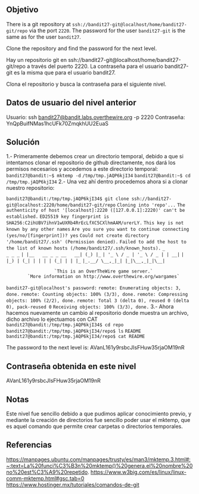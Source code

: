 ## Objetivo
There is a git repository at `ssh://bandit27-git@localhost/home/bandit27-git/repo` via the port `2220`. The password for the user `bandit27-git` is the same as for the user `bandit27`.

Clone the repository and find the password for the next level.

Hay un repositorio git en ssh://bandit27-git@localhost/home/bandit27-git/repo a través del puerto 2220. La contraseña para el usuario bandit27-git es la misma que para el usuario bandit27.

Clona el repositorio y busca la contraseña para el siguiente nivel.
## Datos de usuario del nivel anterior

Usuario: ssh bandit27@bandit.labs.overthewire.org -p 2220
Contraseña: YnQpBuifNMas1hcUFk70ZmqkhUU2EuaS

## Solución 
1.- Primeramente debemos crear un directorio temporal, debido a que si intentamos clonar el repositorio de github directamente, nos dará los permisos necesarios y accedemos a este directorio temporal:
`bandit27@bandit:~$ mktemp -d`
`/tmp/tmp.jAQP6kjI34`
`bandit27@bandit:~$ cd /tmp/tmp.jAQP6kjI34`
2.- Una vez ahí dentro procedemos ahora si a clonar nuestro repositorio:

`bandit27@bandit:/tmp/tmp.jAQP6kjI34$ git clone ssh://bandit27-git@localhost:2220/home/bandit27-git/repo`
`Cloning into 'repo'...`
`The authenticity of host '[localhost]:2220 ([127.0.0.1]:2220)' can't be established.`
`ED25519 key fingerprint is SHA256:C2ihUBV7ihnV1wUXRb4RrEcLfXC5CXlhmAAM/urerLY.`
`This key is not known by any other names`
`Are you sure you want to continue connecting (yes/no/[fingerprint])? yes`
`Could not create directory '/home/bandit27/.ssh' (Permission denied).`
`Failed to add the host to the list of known hosts (/home/bandit27/.ssh/known_hosts).`
                         `_                     _ _ _`
                        `| |__   __ _ _ __   __| (_) |_`
                        `| '_ \ / _ | '_ \ / _ | | __|`
                        `| |_) | (_| | | | | (_| | | |_`
                        `|_.__/ \__,_|_| |_|\__,_|_|\__|`


                      `This is an OverTheWire game server.`
            `More information on http://www.overthewire.org/wargames`

`bandit27-git@localhost's password:`
`remote: Enumerating objects: 3, done.`
`remote: Counting objects: 100% (3/3), done.`
`remote: Compressing objects: 100% (2/2), done.`
`remote: Total 3 (delta 0), reused 0 (delta 0), pack-reused 0`
`Receiving objects: 100% (3/3), done.`
3.- Ahora hacemos nuevamente un cambio al repositorio donde muestra un archivo, dicho archivo lo ejectuamos con CAT
`bandit27@bandit:/tmp/tmp.jAQP6kjI34$ cd repo`
`bandit27@bandit:/tmp/tmp.jAQP6kjI34/repo$ ls`
`README`
`bandit27@bandit:/tmp/tmp.jAQP6kjI34/repo$ cat README`

The password to the next level is: AVanL161y9rsbcJIsFHuw35rjaOM19nR
## Contraseña obtenida en este nivel 
AVanL161y9rsbcJIsFHuw35rjaOM19nR
## Notas 
Este nivel fue sencillo debido a que pudimos aplicar conocimiento previo, y mediante la creación de directorios fue sencillo poder usar el mktemp, que es aquel comando que permite crear carpetas o directorios temporales. 

## Referencias 
https://manpages.ubuntu.com/manpages/trusty/es/man3/mktemp.3.html#:~:text=La%20funci%C3%B3n%20mktemp()%20genera,el%20nombre%20no%20est%C3%A9%20repetido.
https://www.w3big.com/es/linux/linux-comm-mktemp.html#gsc.tab=0
https://www.hostinger.mx/tutoriales/comandos-de-git
